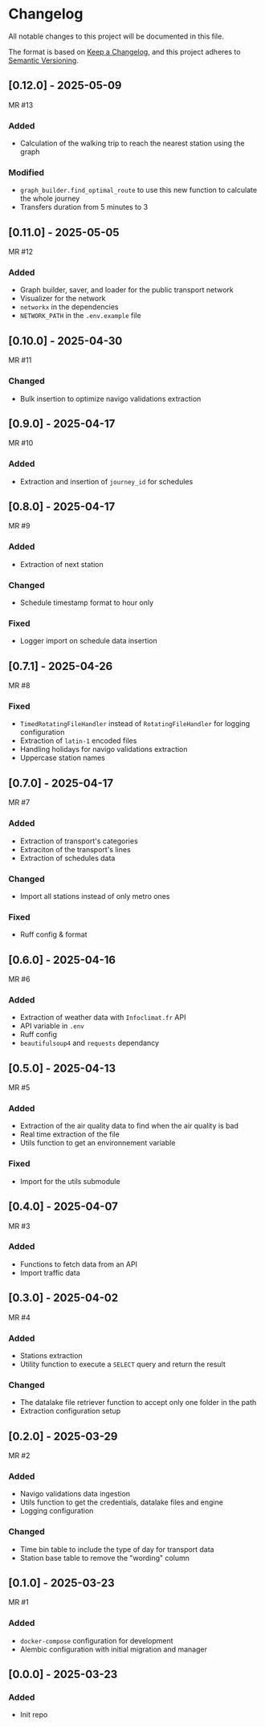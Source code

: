 # Changelog

All notable changes to this project will be documented in this file.

The format is based on [Keep a Changelog](https://keepachangelog.com/en/1.1.0/),
and this project adheres to [Semantic Versioning](https://semver.org/spec/v2.0.0.html).

## [0.12.0] - 2025-05-09
MR #13

### Added
- Calculation of the walking trip to reach the nearest station using the graph

### Modified
- `graph_builder.find_optimal_route` to use this new function to calculate the whole journey
- Transfers duration from 5 minutes to 3

## [0.11.0] - 2025-05-05
MR #12

### Added
- Graph builder, saver, and loader for the public transport network
- Visualizer for the network
- `networkx` in the dependencies
- `NETWORK_PATH` in the `.env.example` file

## [0.10.0] - 2025-04-30
MR #11

### Changed
- Bulk insertion to optimize navigo validations extraction

## [0.9.0] - 2025-04-17
MR #10

### Added
- Extraction and insertion of `journey_id` for schedules

## [0.8.0] - 2025-04-17
MR #9

### Added
- Extraction of next station

### Changed
- Schedule timestamp format to hour only

### Fixed
- Logger import on schedule data insertion

## [0.7.1] - 2025-04-26
MR #8

### Fixed
- `TimedRotatingFileHandler` instead of `RotatingFileHandler` for logging configuration
- Extraction of `latin-1` encoded files
- Handling holidays for navigo validations extraction
- Uppercase station names

## [0.7.0] - 2025-04-17
MR #7

### Added
- Extraction of transport's categories
- Extraciton of the transport's lines
- Extraction of schedules data

### Changed
- Import all stations instead of only metro ones

### Fixed
- Ruff config & format

## [0.6.0] - 2025-04-16
MR #6

### Added
- Extraction of weather data with `Infoclimat.fr` API
- API variable in `.env`
- Ruff config
- `beautifulsoup4` and `requests` dependancy

## [0.5.0] - 2025-04-13
MR #5

### Added
- Extraction of the air quality data to find when the air quality is bad
- Real time extraction of the file
- Utils function to get an environnement variable

### Fixed
- Import for the utils submodule

## [0.4.0] - 2025-04-07
MR #3

### Added
- Functions to fetch data from an API
- Import traffic data

## [0.3.0] - 2025-04-02
MR #4

### Added
- Stations extraction
- Utility function to execute a `SELECT` query and return the result

### Changed
- The datalake file retriever function to accept only one folder in the path
- Extraction configuration setup

## [0.2.0] - 2025-03-29
MR #2

### Added
- Navigo validations data ingestion
- Utils function to get the credentials, datalake files and engine
- Logging configuration

### Changed
- Time bin table to include the type of day for transport data
- Station base table to remove the "wording" column

## [0.1.0] - 2025-03-23
MR #1

### Added
- `docker-compose` configuration for development
- Alembic configuration with initial migration and manager

## [0.0.0] - 2025-03-23

### Added
- Init repo